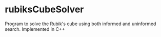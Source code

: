 # rubiksCubeSolver
Program to solve the Rubik's cube using both informed and uninformed search. Implemented in C++
